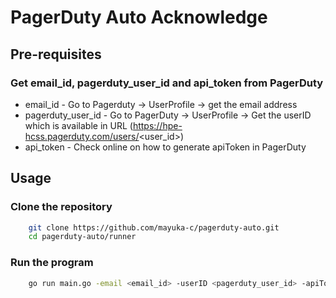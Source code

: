 # PagerDuty Auto Acknowledge

## Pre-requisites
### Get email_id, pagerduty_user_id and api_token from PagerDuty
- email_id - Go to Pagerduty -> UserProfile -> get the email address
- pagerduty_user_id - Go to PagerDuty -> UserProfile -> Get the userID which is available in URL (https://hpe-hcss.pagerduty.com/users/<user_id>)
- api_token - Check online on how to generate apiToken in PagerDuty

## Usage
### Clone the repository
```bash
    git clone https://github.com/mayuka-c/pagerduty-auto.git
    cd pagerduty-auto/runner
```

### Run the program
```bash
    go run main.go -email <email_id> -userID <pagerduty_user_id> -apiToken <api_token>
```